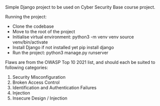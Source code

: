 Simple Django project to be used on Cyber Security Base course project.

Running the project:

- Clone the codebase
- Move to the root of the project
- Initialise virtual environment:
python3 -m venv venv
source venv/bin/activate
- Install Django if not installed yet
pip install django
- Run the project:
python3 manage.py runserver

Flaws are from the OWASP Top 10 2021 list, and should each be suited to following categories:
1. Security Misconfiguration
2. Broken Access Control
3. Identification and Authentication Failures
4. Injection
5. Insecure Design / Injection
